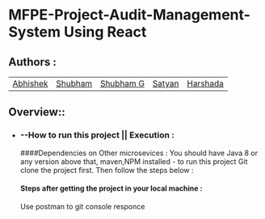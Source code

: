 # MFPE-Project-Audit-Management-System Using React

## Authors :

<table>
  <tr>
      <td>
        <a href="https://github.com/DRoy7">Abhishek</a>
        </td>
      <td>
        <a href="https://github.com/sriharish252">Shubham</a>
        </td>
      <td>
        <a href="https://github.com/Kamalesh8">Shubham G</a>
        </td>
      <td>
        <a href="https://github.com/Megha0699">Satyan</a>
        </td>
      <td>
        <a href="https://github.com/greninja199">Harshada</a>
        </td>
    </tr>
</table>

## Overview::

* ### --How to run this project || Execution :
  ####Dependencies on Other microsevices : You should have Java 8 or any version above that, maven,NPM installed - to run this project
  Git clone the project first. Then follow the steps below :<br/>

  #### Steps after getting the project in your local machine : 
  Use postman to git console responce 
    

